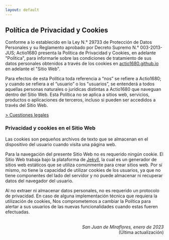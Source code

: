 ```yaml
---
layout: default
---
```


## Política de Privacidad y Cookies
Conforme a lo establecido en la Ley N.° 29733 de Protección de Datos Personales y su Reglamento aprobado por Decreto Supremo N.° 003-2013-JUS; Actio1680 presenta la Política de Privacidad y Cookies, en adelante "Política", para informarle sobre las condiciones de tratamiento de sus datos personales obtenidos a través de los cookies en [actio1680.github.io](https://actio1680.github.io/) en adelante el "Sitio Web".

Para efectos de esta Política toda referencia a “nos” se refiere a Actio1680; y cuando se refiera a el “usuario” o los "usuarios”, se entenderá a todos aquellas personas naturales o jurídicas distintas a Actio1680 que naveguan dentro del Sitio Web. Esta Política no se aplica a sitios web, servicios, productos o aplicaciones de terceros, incluso si pueden ser accedidos a través del Sitio Web.

[> Cuestiones legales](/legal.md)

### Privacidad y cookies en el Sitio Web
Las cookies son pequeños archivos de texto que se almacenan en el dispositivo del usuario cuando visita una página web. 

Para la navegación del presente Sitio Web no es requerido ningún cookie. El Sitio Web trabaja bajo la plataforma de [Jekyll](https://jekyllrb.com/), la cual es un generador de sitios web estáticos que se utiliza comúnmente para crear sitios web. Por sí mismo, no tiene la capacidad de utilizar cookies de los usuarios, ya que no tiene componentes del lado del servidor y no puede almacenar ni recuperar datos del navegador del usuario. 

Al no extraer ni almacenar datos personales, no es requerido un protocolo de privacidad. En caso de alguna implementación técnica que requiera la utilización de cookies, Nos comprometemos a cambiar la Política para alertar a sus usuarios de las nuevas funcionalidades cuando estas fueren efectuadas.  

<br>
<div align="right">
<i>San Juan de Miraflores, enero de 2023</i><br>
(Última actualización)
</div>
<br>
